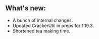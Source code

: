 ## What's new:

- A bunch of internal changes.
- Updated CrackerUtil in preps for 1.19.3.
- Shortened tea making time.